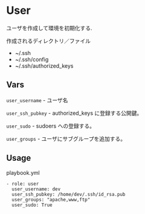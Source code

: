 # User
ユーザを作成して環境を初期化する.

作成されるディレクトリ／ファイル

- ~/.ssh
- ~/.ssh/config
- ~/.ssh/authorized_keys

## Vars

`user_username` - ユーザ名

`user_ssh_pubkey` - authorized_keys に登録する公開鍵。

`user_sudo` - sudoers への登録する。

`user_groups` - ユーザにサブグループを追加する。

## Usage

playbook.yml

```
- role: user
  user_username: dev
  user_ssh_pubkey: /home/dev/.ssh/id_rsa.pub
  user_groups: "apache,www,ftp"
  user_sudo: True
```
